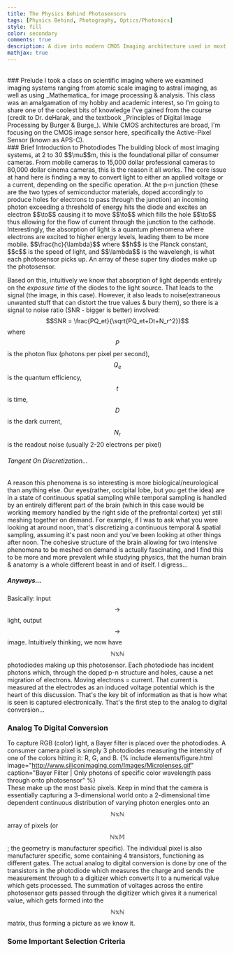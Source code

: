 ```yaml
---
title: The Physics Behind Photosensors
tags: [Physics Behind, Photography, Optics/Photonics]
style: fill
color: secondary
comments: true
description: A dive into modern CMOS Imaging architecture used in most consumer cameras
mathjax: true
---
```

<br>
### Prelude
I took a class on scientific imaging where we examined imaging systems ranging from atomic scale imaging to astral imaging, as well as using _Mathematica_ for image processing & analysis. This class was an amalgamation of my hobby and academic interest, so I'm going to share one of the coolest bits of knowledge I've gained from the course (credit to Dr. deHarak, and the textbook _Principles of Digital Image Processing by Burger & Burge_). While CMOS architectures are broad, I'm focusing on the CMOS image sensor here, specifically the Active-Pixel Sensor (known as APS-C).
<br>
### Brief Introduction to Photodiodes
The building block of most imaging systems, at 2 to 30 $$\mu$$m, this is the foundational pillar of consumer cameras. From mobile cameras to 15,000 dollar  professional cameras to 80,000 dollar cinema cameras, this is the reason it all works. The core issue at hand here is finding a way to convert light to either an applied voltage or a current, depending on the specific operation. At the p-n junction (these are the two types of semiconductor materials, doped accordingly to produce holes for electrons to pass through the junction) an incoming photon exceeding a threshold of energy hits the diode and excites an electron $$\to$$ causing it to move $$\to$$ which fills the hole $$\to$$ thus allowing for the flow of current through the junction to the cathode. Interestingly, the absorption of light is a quantum phenomena where electrons are excited to higher energy levels, leading them to be more mobile.
$$\frac{hc}{\lambda}$$ where $$h$$ is the Planck constant, $$c$$ is the speed of light, and $$\lambda$$ is the wavelengh, is what each photosensor picks up. An array of these super tiny diodes make up the photosensor.
<br>

Based on this, intuitively we know that absorption of light depends entirely on the _exposure time_ of the diodes to the light source. That leads to the signal (the image, in this case). However, it also leads to noise(extraneous unwanted stuff that can distort the true values & bury them), so there is a signal to noise ratio (SNR - bigger is better) involved:
$$SNR = \frac{PQ_et}{\sqrt{PQ_et+Dt+N_r^2}}$$
where $$P$$ is the photon flux (photons per pixel per second), $$Q_e$$ is the quantum efficiency, $$t$$ is time, $$D$$ is the dark current, $$N_r$$ is the readout noise (usually 2-20 electrons per pixel)

###### Tangent On Discretization...
A reason this phenomena is so interesting is more biological/neurological than anything else. Our eyes(rather, occipital lobe, but you get the idea) are in a state of continuous spatial sampling while temporal sampling is handled by an entirely different part of the brain (which in this case would be working memory handled by the right side of the prefrontal cortex) yet still meshing together on demand. For example, if I was to ask what you were looking at around noon, that's discretizing a continuous temporal & spatial sampling, assuming it's past noon and you've been looking at other things after noon. The cohesive structure of the brain allowing for two intensive phenomena to be meshed on demand is actually fascinating, and I find this to be more and more prevalent while studying physics, that the human brain & anatomy is a whole different beast in and of itself. I digress...

##### Anyways...
Basically: input $$\to$$ light, output $$\to$$ image. Intuitively thinking, we now have $$\mathbb{NxN}$$ photodiodes making up this photosensor. Each photodiode has incident photons which, through the doped p-n structure and holes, cause a net migration of electrons. Moving electrons = current. That current is measured at the electrodes as an induced voltage potential which is the heart of this discussion. That's the key bit of information as that is how what is seen is captured electronically. That's the first step to the analog to digital conversion...

### Analog To Digital Conversion
To capture RGB (color) light, a Bayer filter is placed over the photodiodes. A consumer camera pixel is simply 3 photodiodes measuring the intensity of one of the colors hitting it: R, G, and B.
{% include elements/figure.html image="http://www.siliconimaging.com/Images/Microlenses.gif" caption="Bayer Filter | Only photons of specific color wavelength pass through onto photosensor" %}  
These make up the most basic pixels. Keep in mind that the camera is essentially capturing a 3-dimensional world onto a 2-dimensional time dependent continuous distribution of varying photon energies onto an $$\mathbb{NxN}$$ array of pixels (or $$\mathbb{NxM}$$; the geometry is manufacturer specific).
The individual pixel is also manufacturer specific, some containing 4 transistors, functioning as different gates. The actual analog to digital conversion is done by one of the transistors in the photodiode which measures the charge and sends the measurement through to a digitizer which converts it to a numerical value which gets processed. The summation of voltages across the entire photosensor gets passed through the digitizer which gives it a numerical value, which gets formed into the $$\mathbb{NxN}$$ matrix, thus forming a picture as we know it.

### Some Important Selection Criteria
